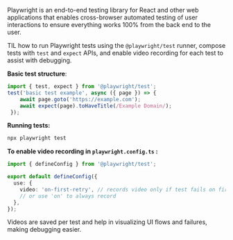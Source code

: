 Playwright is an end-to-end testing library for React and other web applications that enables cross-browser automated testing of user interactions to ensure everything works 100% from the back end to the user.

TIL how to run Playwright tests using the `@playwright/test` runner, compose tests with `test` and `expect` APIs, and enable video recording for each test to assist with debugging.


**Basic test structure**:

```ts
import { test, expect } from '@playwright/test';
test('basic test example', async ({ page }) => {
	await page.goto('https://example.com');
	await expect(page).toHaveTitle(/Example Domain/);
 });
```

**Running tests:**

```bash
npx playwright test
```

**To enable video recording in `playwright.config.ts` :**

```ts
import { defineConfig } from '@playwright/test';

export default defineConfig({
  use: {
    video: 'on-first-retry', // records video only if test fails on first try
    // or use 'on' to always record
  },
});
```

Videos are saved per test and help in visualizing UI flows and failures, making debugging easier.